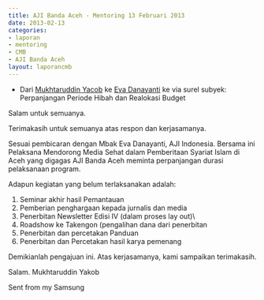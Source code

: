 ```yaml
---
title: AJI Banda Aceh - Mentoring 13 Februari 2013
date: 2013-02-13
categories:
- laporan
- mentoring
- CMB
- AJI Banda Aceh
layout: laporancmb
---
```


* Dari [Mukhtaruddin Yacob](http://wiki.ciptamedia.org/wiki/Mukhtaruddin_Yacob) ke [Eva Danayanti](http://wiki.ciptamedia.org/wiki/Eva_Danayanti) ke via surel subyek: Perpanjangan Periode Hibah dan Realokasi Budget

Salam untuk semuanya.

Terimakasih untuk semuanya atas respon dan kerjasamanya. 

Sesuai pembicaran dengan Mbak Eva Danayanti, AJI Indonesia. Bersama ini Pelaksana Mendorong Media Sehat dalam Pemberitaan Syariat 
Islam di Aceh yang digagas AJI Banda Aceh meminta perpanjangan durasi pelaksanaan program. 

Adapun kegiatan yang belum terlaksanakan adalah:
1. Seminar akhir hasil Pemantauan 
2. Pemberian penghargaan kepada jurnalis dan media
3. Penerbitan Newsletter Edisi IV (dalam proses lay out)\
4. Roadshow ke Takengon (pengalihan dana dari penerbitan
5. Penerbitan dan percetakan Panduan
6. Penerbitan dan Percetakan hasil karya pemenang

Demikianlah pengajuan ini. Atas kerjasamanya, kami sampaikan terimakasih.

Salam. 
Mukhtaruddin Yakob

Sent from my Samsung
